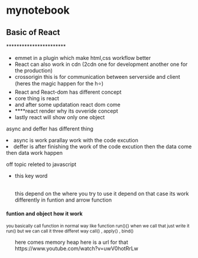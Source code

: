 # mynotebook

<h2>Basic of React </h2>
***********************
<ul>
       <li>emmet in a plugin which make html,css workflow better</li>
       <li>React can also work in cdn (2cdn one for development another one for the production)</li>
       <li>crossorigin this is for communication between serverside and client (heres the magic happen for the h⭐)</li>
       <li>React and React-dom has different concept
          <li>core thing is react </li>
          <li>and after some updatation react dom come</li>
       </li>
       <li>****react render why its ovveride concept </li> 
       <li>lastly react will show only one object</li>
</ul>       

<p>async and deffer has different thing 
       <li>async is work parallay work with the code excution </li>
       <li>deffer is after finishing the work of the code excution then the data come then data work happen </li>
</p>     

<p>off topic releted to javascript</p>
<ul>
       <li>this key word</li></br>
       <p>this depend on the where you try to use it depend on that case its work differently in funtion and arrow function</p>
</ul>
<p>
    <h4>   funtion and object how it work <br/> </h4>
       <small>
       you basically call function in normal way like function run(){} when we call that just write it run() but we can call it three differet way call() , apply()        , bind()
       </small>       
       
  <ol>
         here comes memory heap 
         here is a url for that
         <a>https://www.youtube.com/watch?v=uwV0hotRrLw</a>     
  </ol>
<p>
       
              



       
       


